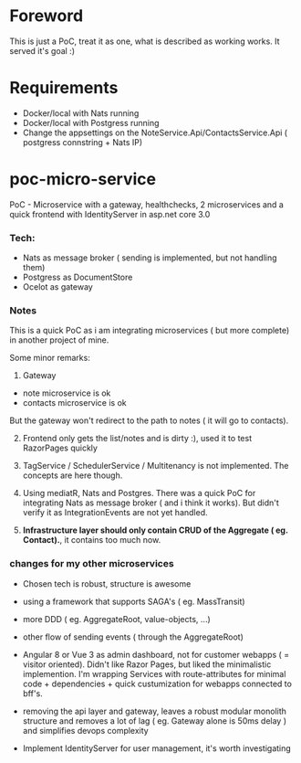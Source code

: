 # Foreword

This is just a PoC, treat it as one, what is described as working works. It served it's goal :)

# Requirements
- Docker/local with Nats running
- Docker/local with Postgress running 
- Change the appsettings on the NoteService.Api/ContactsService.Api ( postgress connstring + Nats IP)

# poc-micro-service
PoC - Microservice with a gateway, healthchecks, 2 microservices and a quick frontend with IdentityServer in asp.net core 3.0

### Tech: 

- Nats as message broker ( sending is implemented, but not handling them) 
- Postgress as DocumentStore
- Ocelot as gateway

### Notes

This is a quick PoC as i am integrating microservices ( but more complete) in another project of mine.

Some minor remarks:

1. Gateway

- note microservice is ok
- contacts microservice is ok

But the gateway won't redirect to the path to notes ( it will go to contacts).

2. Frontend only gets the list/notes and is dirty :), used it to test RazorPages quickly

3. TagService / SchedulerService / Multitenancy is not implemented. The concepts are here though.

4. Using mediatR, Nats and Postgres. There was a quick PoC for integrating Nats as message broker ( and i think it works). But didn't verify it as IntegrationEvents are not yet handled.

5. **Infrastructure layer should only contain CRUD of the Aggregate ( eg. Contact).**, it contains too much now.

### changes for my other microservices

- Chosen tech is robust, structure is awesome

- using a framework that supports SAGA's ( eg. MassTransit)

- more DDD ( eg. AggregateRoot, value-objects, ...)

- other flow of sending events ( through the AggregateRoot)

- Angular 8 or Vue 3 as admin dashboard, not for customer webapps ( = visitor oriented). Didn't like Razor Pages, but liked the minimalistic implemention. I'm wrapping Services with route-attributes for minimal code + dependencies + quick custumization for webapps connected to bff's.

- removing the api layer and gateway, leaves a robust modular monolith structure and removes a lot of lag ( eg. Gateway alone is 50ms delay ) and simplifies devops complexity

- Implement IdentityServer for user management, it's worth investigating


